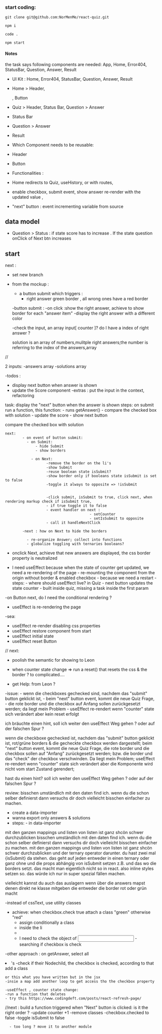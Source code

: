 ### start coding:

```
git clone git@github.com:NorMenMe/react-quiz.git

npm i

code .

npm start

```

#### Notes

the task says following components are needed:
App, Home, Error404, StatusBar, Question, Answer, Result

- UI Kit :
  Home, Error404, StatusBar, Question, Answer, Result

- Home > Header, <p> , Button
- Quiz > Header, Status Bar, Question > Answer
- Status Bar
- Question > Answer
- Result

- Which Component needs to be reusable:

- Header
- Button

- Functionalities :

- Home redirects to Quiz, useHistory, or with routes,

- enable checkbox, submit event, show answer re-render with the updated value ,

- "next" button : event incrementing variable from source

## data model

- Question > Status : if state score has to increase . If the state question onClick of Next btn increases

## start

next :

- set new branch

- from the mockup :

  - a button submit which triggers :
    - right answer green border , all wrong ones have a red border

  -button submit :
  -on click :show the right answer, achieve to show border for each "answer item"
  -display the right answer with a different color

  -check the input, an array input[ counter ]? do I have a index of right answer ?

  solution is an array of numbers,mulitple right answers;the number is referring to the index of the answers,array

//

2 inputs:
-answers array
-solutions array

-todos :

- display next button when answer is shown
- update the Score component
  -extras : put the input in the context, refactoring

task: display the "next" button when the answer is shown
steps:
on submit run a function, this function: - runs getAnswer() - compare the checked box with solution - update the score - show next button

compare the checked box with solution

    next:
            - on event of button submit:
              - on Submit:
                  - hide Submit
                  - show borders

                - on Next:
                       -remove the border on the li's
                       -show Submit
                       -reuse boolean state isSubmit?
                       -show border only if booleans state isSubmit is set to false
                       -toggle it always to opposite => !isSubmit


                       -click submit, isSubmit to true, click next, when rendering markup check if isSubmit true,
                       - if true toggle it to false
                       - event handler on next :
                                           - setCounter
                                           - setIsSubmit to opposite
                       - call it handleNextClick

            -next : how on Next to hide the borders

              - re-organize Answer; collect into functions
              - globalize toggling with ternaries booleans?

- onclick Next, achieve that new answers are displayed, the css border property is neutralized

- I need useEffect because when the state of counter get updated, we need a re-rendering of the page - re-mounting the component from the origin without border & enabled checkbox - because we need a restart - steps: - where should useEffect live? in Quiz - next button updates the state counter - built inside quiz, missing a task inside the first param

-on Button next, do I need the conditional rendering ?

- useEffect is re-rendering the page

-sea:

- useEffect re-render disabling css properties
- useEffect restore component from start
- useEffect initial state
- useEffect reset Button

// next:

- poolish the semantic for showing to Leon

- when counter state change => run a reset() that resets the css & the border ? to complicated....
- get Help: from Leon ?

-issue: - wenn die checkboxes gechecked sind, nachdem das "submit" button geklickt ist, - beim "next" button event, kommt die neue Quiz Frage, - die rote border und die checkbox auf Anfang sollen zurückgesetzt werden; da liegt mein Problem - useEffect re-rendert wenn "counter" state sich verändert aber kein reset erfolgt

ich bräuchte einen hint,
soll ich weiter den useEffect Weg gehen ? oder auf der falschen Spur ?

wenn die checkboxe gechecked ist,
nachdem das "submit" button geklickt ist,
rot/grüne borders & die gecheckte checkbox werden dargestellt;
beim "next" button event, kommt die neue Quiz Frage,
die rote border und die checkbox sollen auf "Anfang" zurückgesetzt werden;
bzw. die border und das "check" der checkbox verschwinden.
Da liegt mein Problem;
useEffect re-rendert wenn "counter" state sich verändert
aber die Komponente wird nicht vom start Zustand gerendert;

hast du einen hint?
soll ich weiter den useEffect Weg gehen ? oder auf der falschen Spur ?

review:
bisschen umständlich mit den daten find ich. wenn du die schon selber definierst dann versuchs dir doch vielleicht bisschen einfacher zu machen.

- create a data-importer
- wanna export only answers & solutions
- steps: - in data-importer

mit den ganzen mappings und listen von listen ist ganz shcön schwer durchzublicken
bisschen umständlich mit den daten find ich. wenn du die schon selber definierst dann versuchs dir doch vielleicht bisschen einfacher zu machen. mit den ganzen mappings und listen von listen ist ganz shcön schwer durchzublicken
und der ternary operator darunter. du hast zwei mal {isSubmit} da stehen. das geht auf jeden entweder in einen ternary oder ganz ohne und die props abhängig von isSubmit setzen z.B.
und das wo die borders setzt. das macht man eigentlich nicht so in react. also inline styles setzen so. das würde ich nur in super spezial fällen machen.

vielleicht kannst du auch das auslagern wenn über die answers mapst denen direkt ne klasse mitgeben die entweder die border rot oder grün macht

-instead of cssText, use utility classes

- achieve: when checkbox.check true attach a class "green" otherwise "red"
  - assign conditionally a class
  - inside the li
  -
  - I need to check the object of <input> - searching if checkbox is check

-other approach :
on getAnswer, select all <li> 's
-check if their Nodechild, the checkbox is checked, according to that add a class

    or this what you have written but in the jsx
    -insie a map add another loop to get access tho the checkbox property

    -useEffect , counter state change:
    -run a function that deletes
    - try this https://www.codingdeft.com/posts/react-refresh-page/

//next :
build a function triggered when "Next" button is clicked: is it the right order ?
-update counter +1
-remove classes
-checkbox.checked to false
-toggle isSubmit to false

      - too long ? move it to another module
